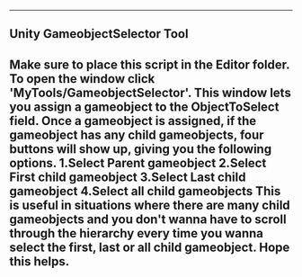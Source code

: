 -----------------------------------------------------
Unity GameobjectSelector Tool
-----------------------------------------------------
Make sure to place this script in the Editor folder. To open the window click 'MyTools/GameobjectSelector'.
This window lets you assign a gameobject to the ObjectToSelect field. Once a gameobject is assigned, if the gameobject
has any child gameobjects, four buttons will show up, giving you the following options. 
1.Select Parent gameobject
2.Select First child gameobject
3.Select Last child gameobject
4.Select all child gameobjects
This is useful in situations where there are many child gameobjects and you don't wanna have to scroll through the hierarchy
every time you wanna select the first, last or all child gameobject.
Hope this helps.
-----------------------------------------------------
